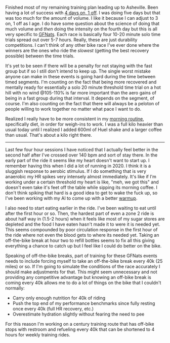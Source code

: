 Finished most of my remaining training plan leading up to Asheville. Been having a lot of success with [4 days on, 1 off](../Fitness/4%20days%20on,%201%20off.md). I was doing five days but that was too much for the amount of volume. I like it because I can adjust to 3 on, 1 off as I age. I do have some question about the science of doing that much volume and *then* doing the intensity on the fourth day but this is all very specific to [GFNats](../Fitness/GFNats%20winning%20strategy.md). Each race is basically four 10-20 minute solo time trials spread out over 5-7 hours. Really, these are just durability competitions. I can't think of any other bike race I've ever done where the winners are the ones who ride the *slowest* (getting the best recovery possible) between the time trials.

It's yet to be seen if there will be a penalty for not staying with the fast group but if so I still don't intend to keep up. The single worst mistake anyone can make in these events is going hard during the time between timed segments. I'm counting on the fact that being more recovered and mentally ready for essentially a solo 20 minute threshold time trial on a hot hill with no wind @105-110% is far more important than the aero gains of being in a fast group during that interval. It depends on the segment, of course. I'm also counting on the fact that there will always be a peloton of people willing to work together no matter what pace I want to do.

Realized I really have to be more consistent in my [morning routine](../Fitness/Morning%20routine.md), specifically diet, in order for weigh-ins to work. I was a full kilo heavier than usual today until I realized I added 600ml of Huel shake and a larger coffee than usual. That's about a kilo right there.

----

Last few four hour sessions I have noticed that I actually feel better in the second half after I've crossed over 140 bpm and sort of stay there. In the early part of the ride it seems like my heart doesn't want to start up. I remember having this when I did a lot of running in 2020. I think it is a sluggish response to aerobic stimulus. If I do something that is very anaerobic my HR spikes very intensely almost immediately. It's like if I'm working under a certain threshold my heart is like, "meh, we got this" and doesn't even take it's feet off the table while sipping its morning coffee. I don't think spiking that hard is a good idea to get to wake the fuck up, so I've been working with my AI to come up with a better [warmup](../Fitness/Warmup.md). 

I also need to start eating earlier in the ride. I've been waiting to eat until after the first hour or so. Then, the hardest part of even a zone 2 ride is about half way in (1.5-2 hours) when it feels like most of my sugar stores are depleted and the food I have eaten hasn't made it to were it is needed yet. This seems compounded by poor circulation response in the first hour of the ride where not even the blood gets to where its needed yet. Taking an off-the-bike break at hour two to refill bottles seems to fix all this giving everything a chance to catch up but I feel like I could do better on the bike.

Speaking of off-the-bike breaks, part of training for these GFNats events needs to include forcing myself to take an off-the-bike break every 40k (25 miles) or so. If I'm going to simulate the conditions of the race accurately I should make adjustments for that. This might seem unnecessary and not providing any competitive advantage but knowing an off-bike break is coming every 40k allows me to do a lot of things on the bike that I couldn't normally:

- Carry only enough nutrition for 40k of riding
- Push the top end of my performance benchmarks since fully resting once every 40k (full HR recovery, etc.)
- Overestimate hydration slightly without fearing the need to pee

For this reason I'm working on a century training route that has off-bike stops with restroom and refueling every 40k that can be shortened to 4 hours for weekly training rides.
